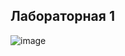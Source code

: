 ## Лабораторная 1
![image](https://user-images.githubusercontent.com/101835201/216825290-4f756118-bb58-4e43-99f3-ed9b4b16529f.png)
